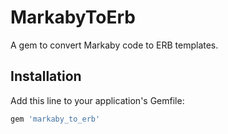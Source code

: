 # MarkabyToErb

A gem to convert Markaby code to ERB templates.

## Installation

Add this line to your application's Gemfile:

```ruby
gem 'markaby_to_erb'
